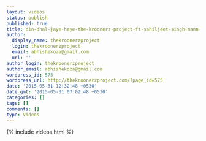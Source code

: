 ```yaml
---
layout: videos
status: publish
published: true
title: din-dhal-jaye-haye-the-kroonerz-project-ft-sahiljeet-singh-mann-taneja
author:
  display_name: thekroonerzproject
  login: thekroonerzproject
  email: abhishekoza@gmail.com
  url: ''
author_login: thekroonerzproject
author_email: abhishekoza@gmail.com
wordpress_id: 575
wordpress_url: http://thekroonerzproject.com/?page_id=575
date: '2015-05-31 12:32:48 +0530'
date_gmt: '2015-05-31 07:02:48 +0530'
categories: []
tags: []
comments: []
type: Videos
---
```


{% include videos.html %}